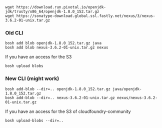 
```
wget https://download.run.pivotal.io/openjdk-jdk/trusty/x86_64/openjdk-1.8.0_152.tar.gz
wget https://sonatype-download.global.ssl.fastly.net/nexus/3/nexus-3.6.2-01-unix.tar.gz
```

### Old CLI

```
bosh add blob openjdk-1.8.0_152.tar.gz java
bosh add blob nexus-3.6.2-01-unix.tar.gz nexus
```

If you have an access for the S3

```
bosh upload blobs
```

### New CLI (might work)

```
bosh add-blob --dir=.. openjdk-1.8.0_152.tar.gz java/openjdk-1.8.0_152.tar.gz
bosh add-blob --dir=.. nexus-3.6.2-01-unix.tar.gz nexus/nexus-3.6.2-01-unix.tar.gz
```

If you have an access for the S3 of cloudfoundry-community

```
bosh upload-blobs --dir=..
```

